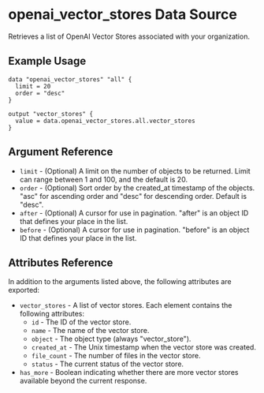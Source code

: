 # openai_vector_stores Data Source

Retrieves a list of OpenAI Vector Stores associated with your organization.

## Example Usage

```hcl
data "openai_vector_stores" "all" {
  limit = 20
  order = "desc"
}

output "vector_stores" {
  value = data.openai_vector_stores.all.vector_stores
}
```

## Argument Reference

* `limit` - (Optional) A limit on the number of objects to be returned. Limit can range between 1 and 100, and the default is 20.
* `order` - (Optional) Sort order by the created_at timestamp of the objects. "asc" for ascending order and "desc" for descending order. Default is "desc".
* `after` - (Optional) A cursor for use in pagination. "after" is an object ID that defines your place in the list.
* `before` - (Optional) A cursor for use in pagination. "before" is an object ID that defines your place in the list.

## Attributes Reference

In addition to the arguments listed above, the following attributes are exported:

* `vector_stores` - A list of vector stores. Each element contains the following attributes:
  * `id` - The ID of the vector store.
  * `name` - The name of the vector store.
  * `object` - The object type (always "vector_store").
  * `created_at` - The Unix timestamp when the vector store was created.
  * `file_count` - The number of files in the vector store.
  * `status` - The current status of the vector store.
* `has_more` - Boolean indicating whether there are more vector stores available beyond the current response. 